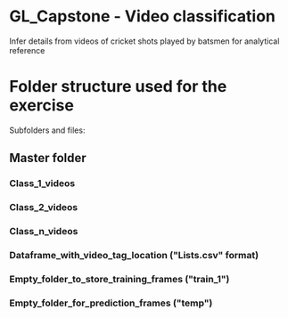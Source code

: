 # GL_Capstone - Video classification
Infer details from videos of cricket shots played by batsmen for analytical reference

# Folder structure used for the exercise
Subfolders and files:
## Master folder
### Class_1_videos
### Class_2_videos
### Class_n_videos
### Dataframe_with_video_tag_location ("Lists.csv" format)
### Empty_folder_to_store_training_frames ("train_1")
### Empty_folder_for_prediction_frames ("temp")
